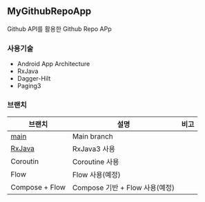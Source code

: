 ## MyGithubRepoApp

Github API를 활용한 Github Repo APp

### 사용기술
- Android App Architecture
- RxJava
- Dagger-Hilt
- Paging3

### 브랜치
|     브랜치     | 설명 | 비고 |
| ------------- | ------------- | ------------- |
| [main](https://github.com/eshc123/MyGithubRepoApp/tree/main) | Main branch | |
| [RxJava](https://github.com/eshc123/MyGithubRepoApp/tree/rxjava3) | RxJava3 사용 | |
| Coroutin | Coroutine 사용 | |
| Flow | Flow 사용(예정) | |
| Compose + Flow | Compose 기반 + Flow 사용(예정) | |

